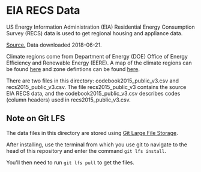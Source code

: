 # EIA RECS Data
US Energy Information Administration (EIA) Residential Energy Consumption Survey (RECS) data is used to get regional housing and appliance data.

[Source.](https://www.eia.gov/consumption/residential/data/2015/ "EIA 2015 RECS Survey Data") Data downloaded 2018-06-21.

Climate regions come from Department of Energy (DOE) Office of Energy Efficiency and Renewable Energy (EERE). A map of the climate regions can be found [here](https://www.energy.gov/eere/buildings/building-america-climate-specific-guidance) and zone defintions can be found [here](https://www.energy.gov/eere/buildings/climate-zones).

There are two files in this directory: codebook2015_public_v3.csv and recs2015_public_v3.csv. The file recs2015_public_v3 contains the source EIA RECS data, and the codebook2015_public_v3.csv describes codes (column headers) used in recs2015_public_v3.csv.

## Note on Git LFS
The data files in this directory are stored using [Git Large File Storage](https://git-lfs.github.com/).

After installing, use the terminal from which you use git to navigate to the head of this repository and enter the command `git lfs install`.

You'll then need to run `git lfs pull` to get the files.